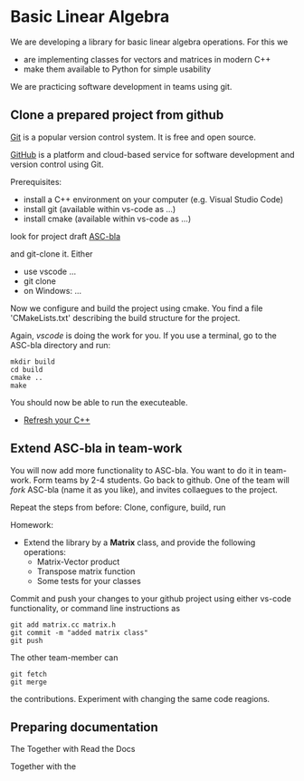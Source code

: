 # Basic Linear Algebra

We are developing a library for basic linear algebra operations. For this we
* are implementing classes for vectors and matrices in modern C++
* make them available to Python for simple usability

We are practicing software development in teams using git.


## Clone a prepared project from github

[Git](https://git-scm.com) is a popular version control system. It is free and open source.

[GitHub](https://github.com) is a platform and cloud-based service for software development and version control using Git.


Prerequisites:
* install a C++ environment on your computer (e.g. Visual Studio Code)
* install git (available within vs-code as ...)
* install cmake (available within vs-code as ...)

look for project draft 
[ASC-bla](https://github.com/JSchoeberl/test_projectdev)

and git-clone it. Either
* use vscode ...
* git clone <copy git link>
* on Windows: ...


Now we configure and build the project using cmake.
You find a file 'CMakeLists.txt' describing the build structure for the project.

Again, *vscode* is doing the work for you. If you use a terminal, go to the ASC-bla directory and run:

    mkdir build
    cd build
    cmake ..
    make
    

You should now be able to run the executeable.

- [Refresh your C++](bla-explainCpp.md)


## Extend ASC-bla in team-work

You will now add more functionality to ASC-bla. You want to do it in team-work.
Form teams by 2-4 students. Go back to github. One of the team will *fork* ASC-bla (name it as you like),
and invites collaegues to the project.

Repeat the steps from before: Clone, configure, build, run

Homework:

 * Extend the library by a **Matrix** class, and provide the following operations:
   - Matrix-Vector product
   - Transpose matrix function
   - Some tests for your classes

Commit and push your changes to your github project using either vs-code functionality, or command line instructions as

    git add matrix.cc matrix.h
    git commit -m "added matrix class"
    git push
 

The other team-member can 

    git fetch
    git merge 

the contributions. Experiment with changing the same code reagions. 

## Preparing documentation

The Together with 
Read the Docs

Together with the 







